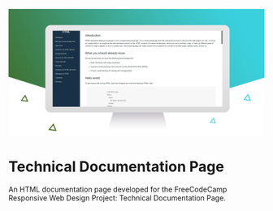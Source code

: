 ![Technical Documentation Page](/FreeCodeCamp/prj03_techdoc/Preview/techdoc.png)

# Technical Documentation Page
An HTML documentation page developed for the FreeCodeCamp Responsive Web Design Project: Technical Documentation Page.<br/>